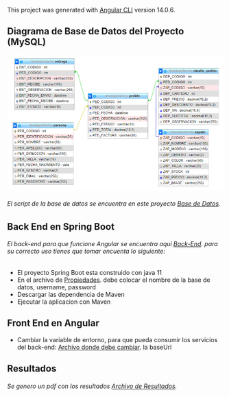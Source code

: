 This project was generated with [Angular CLI](https://github.com/angular/angular-cli) version 14.0.6.
## Diagrama de Base de Datos del Proyecto (MySQL)
![Diagram DataBase MySQL](https://github.com/maaseicha/FrontEndAngular_Capacitacion/blob/main/diagramDB.png)
###### El script de la base de datos se encuentra en este proyecto [Base de Datos](https://github.com/maaseicha/FrontEndAngular_Capacitacion/blob/main/tiendapichincha.sql).
## Back End en Spring Boot
###### El back-end para que funcione Angular se encuentra aqui [Back-End](https://github.com/maaseicha/BackEndSpringBoot_Capacitacion.git). para su correcto uso tienes que tomar encuenta lo siguiente:
- El proyecto Spring Boot esta construido con java 11
- En el archivo de [Propiedades](https://github.com/maaseicha/BackEndSpringBoot_Capacitacion/blob/main/src/main/resources/application.properties). debe colocar el nombre de la base de datos, username, password
- Descargar las dependencia de Maven
- Ejecutar la aplicacion con Maven
## Front End en Angular
- Cambiar la variable de entorno, para que pueda consumir los servicios del back-end: [Archivo donde debe cambiar](https://github.com/maaseicha/FrontEndAngular_Capacitacion/blob/main/src/environments/environment.ts). la baseUrl
## Resultados
###### Se genero un pdf con los resultados [Archivo de Resultados](https://github.com/maaseicha/FrontEndAngular_Capacitacion/blob/main/Resultados.pdf).
